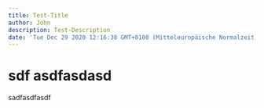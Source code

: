 ```yaml
---
title: Test-Title
author: John
description: Test-Description
date: 'Tue Dec 29 2020 12:16:38 GMT+0100 (Mitteleuropäische Normalzeit)'
---
```

# sdf asdfasdasd

sadfasdfasdf